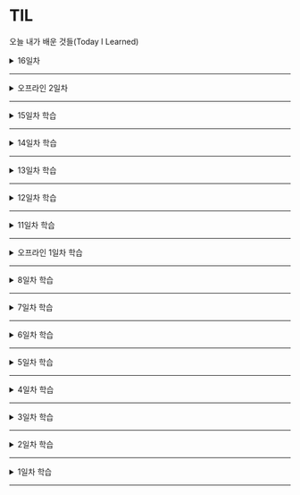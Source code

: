 # TIL
오늘 내가 배운 것들(Today I Learned)


<details>
<summary> 16일차</summary>

#### 반응형 웹디자인
- 디바이스 마다 콘텐츠를 감추거나 격리시키는 것보다는, 각 기기의 경험을 맞춰 최적화된 뷰(view)를 사용자에게 제공하여 콘텐츠를 효율적으로 담는 것이 우리가 수행해야 할 일입니다.

#### 반응형 디자인을 위해 고려해야할 것들
- 콘텐츠 전략 (content strategy)

  - "콘텐츠 쌓임 현상"을 해결하기 위해 "콘텐츠 순서" 고려하여 "콘텐츠을 맞물림"하라
    - 콘텐츠 쌓이는 구조의 레이아웃을 만드는 것이 아니라 주요 콘텐츠가 보조콘텐츠보다 우선적으로 화면에 보여져야 한다.
    - 즉 크기가 작은 모바일 환경에서 우선적으로 보여져야할 콘텐츠가 무엇인지 고려해야 한다.
    - 참고Url : https://trentwalton.com/2011/07/14/content-choreography 
    - 콘텐츠 맞물림을 하기 위해 "플렉시블 박스"을 이용하라
    - 콘텐츠 맞물림 : 상황에 따라 순서가 뒤섞이는 구조로 보여지는 것 

- 유연한 그리드 레이아웃 ( Flexible grid layout)
  - 픽셀이 아니라 상대단위(%, em, rem 등)을 사용해야 한다.
  - 브라우저 마다 %값을 px로 변경하는 과정에서 정수로 떨어지지 않을 경우 처리하는 방식이 다르다. (다만 이것은 float로 구성하였을 때이므로 flex로 구성하면 발생하지 않음 )


- 유연한 이미지 / 미디어 ( Flexible images)
  - 이미지를 포함하는 컨테이너 요소의폭에 맞춰 크기가 변경되는 이미지를 말한다.
  - 콘텐츠 이미지 vs 배경이미지
  - 콘텐츠 이미지
    ```css
    respoinsive-scale{
      width: 100%;
      height: auto;
    }
    ```
- 재단 이미지 ( Crop Image)

- 유연한 미디어 ( Flexible media)
- 디바이스 픽셀 밀도( Device Pixel Density)
- 유연한 이미지 / 미디어 ( Breakpoint and Media queries)

#### 정리사항 / 느낌점

- flex-basis 값에도 상대단위(%)를 사용할 수 있으며, calc 함수는 css의 대부분 사용 가능한 듯


#### 질문
없음

</details>

---

<details>
<summary> 오프라인 2일차</summary>

- HTML이 중요하고 CSS는 꾸미는 영역!
- Content block은 반드시 제목이 필요
- 순서의 의미가 포함되는 태그는 3가지 ( ul, ol, dl)
- img파일을 가능한 적게 쓰기 위해 최대한 svg와 text를 사용하자.
- ul, ol 태그 안에는 li 태그만 허용
- 상속은 우선순위 개념이 아니다. 
- position : absolute 는 static 이 아닌 것을 기준으로 한다.
- img에서 하단에 약간의 공백이 생기는 문제




#### 정리사항 / 느낌점


#### 질문
없음

</details>

---

<details>
<summary> 15일차 학습</summary>

# 15일차 과제 진행중

#### 그리드 레이아웃

- 라인기반 위치 설정
  - grid-column-start / grid-column-end / grid-row-start / grid-crow-end
  - grid-column / grid-row / 
    - ex) grid-column: 2/4
    - grid-area ( 속기형 )
    - 마지막의 경우는 음수값을 사용하는 것도 가능
  - grid span 형식 사용 가능
    - ex) grid-column: 3 / span 2;
    - ex) grid-row: span 2 / 4;
  - grid-template-areas : 매우 편하다.



#### 정리사항 / 느낌점
- grid-auto-columns/ grid-auto-rows 는 속기형이 없음
- grid-order의 경우에는 순서를 변경해도 접근성에 문제가 발생하지 않는 경우에만 사용해야 한다.

#### 질문
없음

</details>

---

<details>
<summary> 14일차 학습</summary>


#### 그리드 레이아웃

- CSS 레이아웃의 역사
  1. 테이블 기반 레이아웃
  2. 프레임 기반 레이아웃
  3. 플로트, 포지션 기반 레이아웃
  4. 플랙스 박스 레이아웃( 한 축으로만 설정 가능한 자유도가 낮은 레이아웃 방법, 1차원 )
  5. HTML 마크업 순서와 무관하게 내부에 포함된 자식 아이템을 그리드 내부에 위치시킬 수 있음(2차원) 

- 용어
  - grid container / grid cell
  - grid line
  - grid track 
  - grid cell : 가장 작은 단위
  - grid area
  - grid gutters ( grid-gap 속성으로 제어 )

- display 
  - grid / inline-grid 가 존재

- grid-template-rows, grid-template-columns
  - 공백으로 구분 !
  - 사용가능한 단위 : px, rem, em, %, fr
  - 부모 ( grid-containers ) 에게 적용 가능
  - fr은 비율단위임 ( 그리드 컨테이너 여유공간의 비율이며 calc() 함수를 이용할 수 없다. )

- grid-gap
  - % 를 이용할 경우에는 부모의 크기가 이나라 콘덴츠 영역에 상대적으로 설정됨

- repeat 
  - grid-template-rows, grid-template-columns 에 사용
  - repeat( 반복횟수(양수), 그리드 트랙 리스트(배열, 공백으로 구분) )
  - 예시 : grid-template-rows : repeat(3, 1fr 2fr);

- minmax
  - minmax(최소값, 최대값)
 - 예시1 : grid-template-rows : repeat(3, minmax(20px, auto));
 - 예시2 : grid-template-rows : minmax(30px, auto) repeat(3,1fr );

 - 암시적 row/ column 자동 행/열 길이 설정
  - grid-auto-rows, grid-auto-columns
  - min-content : 최소 컨텐츠를 기준으로 설정
  - fit-content(argument) 사용 가능
  


#### 정리사항 / 느낌점
- 그리드는 candidate recommendation 상태임.
-  그리드 표준 / 비표준 속성을 호환을 위해 autoprefixer 플러그인이 존재함
- float, clear, column, vertical-align 속성은 컨테이너 요소에 적용되지 않음.
- grid 를 사용할때는 firefox 를 이용하자 (디버깅이 쉬움)
- flex 에 마찬가지로 자손이 아니라 직계 자식에게만 적용

#### 질문
없음

</details>

---

<details>
<summary> 13일차 학습</summary>


#### 플렉시블 레이아웃

- flex-items 과 flex-container를 구분해야 한다.
- main-axis(주축) 과 cross-axis(교차축)를 구분해야 한다.
  - flex-start, center, flex-end
- flex-direction 에 따라 주축 / 교차축이 달라진다.
  - row, row-reverse, column, column-reverse (float로는 쉽게 구현할 수 없음 )
- 직속 자식에게만 flex-items 설정됨.
- justify-content : 주축 정렬 
  - flex-start
  - center
  - flex-end
  - space-between
  - space-around
  - space-evenly : 공백이 정확히 일치됨 !

- align-content : 교차축 정렬 
  - flex-start
  - center
  - flex-end
  - space-between
  - space-around
  - stretch : 잡아 당겨 전체를 채우는 방법 ( flex-items 높이를 주지 않은 경우)
- flex-wrap : wrap, nowrap ( 부모의 폭이 자식의 합보다 큰 경우에는 의미 없음)
  - default : nowrap
- flex-shrink : 기본값이 1 이므로 폭에 상관없이 부모컨테이너에 맞춰서 자동으로 줄어듬 ( nowrap 이 기본값)
  - default : 1
- flex-grow : 기본값이 0 이므로  자동으로 늘어나진 않음
  - default : 0

- flex-basis : width 속성 대신에 사용하며, 단위는 % (전체는 100%가 아니고 %의 합인 것 같음, fr의 느낌과 비슷)
  - default : auto
  - auto 값을 가지지 않은 flex-basis와 width(flex-direction: column인 경우 height) 값을 동시에 적용한 경우 flex-basis가 우선합니다.

- order : 속성값을 이용하여 배치 순서를 변경하며 음수도 설정 가능
- align-self : 교차축에 대한 정렬을 자기 자신에게만 사용



#### 정리사항 / 느낌점
- flex-shrink 와 flex-grow 를 한번 더 공부 필요.
- flex-items 에 다시 display: flex 속성을 부여하여 각 아이템들의 상하, 좌우를 사용함.
- 가독성을 위해 단축 속성인 flex-flow, flex 를 이용하자
- align-self 사용해보자

#### 질문
없음

</details>

---

<details>
<summary> 12일차 학습</summary>

# 12일차 과제 진행중

#### 그레디언트

 

#### 정리사항


#### 질문
없음

</details>

---
<details>
<summary> 11일차 학습</summary>


#### 2D 트랜스폼(Transform)

  - 회전 : rotateX(angle), rotateY(angle), rotate(angle) 
    - 회전 축은 transform-origin (default: 50% 50%) 속성으로 변경가능
  - 크기 : scaleX(), scaleY(), scale(x, y)
  - 이동 : translateX(), translateY(), translate(x, y)
  - 비틈 : skewX(), skewY(), skew(x, y)

#### CSS 트렌지션
  - transition-property        트랜지션 속성 : all 이라는 값 가능
  - transition-duration        트랜지션 시간
  - transition-timing-function 트랜지션 타이밍 함수
  - transition-delay           트랜지션 지연시간
  - transition                 트랜지션 속기형 ( 가능하면 속기형이 알아보기 쉽다.)
  
  - timing-function 값은 정해진 값만 사용 가능 
    - 정해진 값 : linear, ease, ease-in, ease-out, ease-in-out
    - 더욱 사양한 곡선을 사용하기 위해선 cubic-bezier 값을 사용해야 함 ( https://matthewlein.com/tools/ceaser )

  - webkit : 크롬, 사파리, 오페라 
  - moz : 파이어폭스

#### 애니메이션(Animation)
  - animation-name             애니메이션 이름
    - 여러 name 속성을 각 class에 매칭시켜 class를 바꿔주면 다른 애니메니션을 동작하게 만들 수 있다.
  - animation-duration         애니메이션 시간
  - animation-timing-function  애니메이션 타이밍 함수
  - animation-delay            애니메이션 지연시간 ( 단위는 s, ms 가능)
  - animation-direction        애니메이션 종료 후, 진행 (순/역)방향 : normal / reverse / alternate /alternate-reverse  가능
  - animation-iteration-count  애니메이션 반복 횟수 (infinite: 무한반복)
  - animation-play-state       애니메이션 재생/일시정지 설정 ( paused : 일시정지, running : 재생)
  - animation-fill-mode        애니메이션 시작 전/종료 후 키프레임 설정 (forwards: 유지, default 값은 none임) 
  - animation                  애니메이션 속기형
 
#### CSS 3D 트랜스폼(Transforms)
  - transform-origin
  - backface-visibility 

  - rotateX()
  - rotateY()
  - rotateZ()
  - rotate3d()

  - translateX()
  - translateY()
  - translateZ()
  - translate3d()

  - scaleX()
  - scaleY()
  - scaleZ()
  - scale3d()

  - skewX()
  - skewY()
  - skew()
 
- 자식 요소를 3D 처리할 부모 요소에 설정
  - perspective : 원근
  - perspective-origin
  - transform-style: preserve-3d (요소의 자식이 3D 공간에 배치)  

#### 정리사항
- 가상 클래스도 클래스이기 때문에 10 point이며 선택자 경합을 고려해야 한다.
- transform 속성의 경우, background 처럼 일부 속성을 바꿀수 없으므로 덮어쓰기를 한다면 모든 속성을 다시 적어주고 변경할 속성만 바꿔야 한다.
- 여러 애니메이션의 animation-name 속성을 각 class에 매칭시켜 class를 바꿔주면 다른 애니메니션을 동작하게 만들 수 있다.
- css로 가능하다면 javascript를 사용하지 않고 css를 사용하자.

#### 질문
없음

</details>

---

<details>
<summary> 오프라인 1일차 학습</summary>

### html5 등장
- content 모델이라는 개념이 등장
  - ul 태그 밑에는 li 태그만 속함
- outline 알고리즘이 이전에는 '암묵적'으로 사용되다가 명시적으로 도입됨
  - 암묵적인 div 태그를 이용하다가, section 태그 이용

### CSS
-  css 에서 가중 중요한 3가지는 상속, 겹침, 우선순위이다. (겹침이 심해지면 성능이슈가 발생함)
- !important 의 경우 동적인 스타일을 부여하는 경우에만 예외적으로 사용해야함

### 정리

- acronym ( 두문자어 ) 태그는 현재 사용되지 않음
- CSS3, CSS4, HTML5 등의 의미는 사실상 마케팅 용어이며 CSS는 현재 모듈단위로 구성되어 버전업데이트 중
- css3test.com 로 현재 사용하고 있는 브라우저의 CSS3 지원률을 파악가능
- header.appHeader 의 형식은 react에서 사용되고 있는 클래스 형식임

- header 와 nav 는 분리하여도 되고, header 안에 nav를 속하게 해도 되나 분리하는 편이 좋음.
- WAI-ARIA 를 간단히 공부하였으며, role 속성을 부여하여 달성함
  - header : banner
  - nav : navigation
  - main : main
  - footer : contentinfo

- 항상 디자인 순서가 마크업 순서가 아니다. 마크업 순서는 논리적인 순서로 진행되어야 함.
  - 예로 들어 회원가입 페이지
  - 디자인 순서 : 아이디 -> 패스워드 -> 로그인버튼 로그인  ->  상태 유지
  - 논리적인 순서 : 아이디 -> 패스워드 -> 로그인 상태 유지 -> 로그인버튼

- CSS 클래스 네이밍은 BEM 방식을 이용한다. ( Camel Case  )
  - 클래스__속성--인터렉션

- 전역 속성 
  - lang, class, id, title, style, data-??
- 모바일을 우선하여 디자인 하는 것이 좋다. (mobile First)



</details>

---

<details>
<summary> 8일차 학습</summary>

# 8일차 아직 진행중

#### 박스모델

- css 의 display 속성으로 지정
- Block : Flow Contents
  - 너비, 높이 지정 가능
  - BOX 종류
    - margin-box   --  외부 공간 박스
    - border-box   --  테두리 공간 박스
    - padding-box  --  내부 공간 박스
    - content-box  --  콘텐츠 공간 박스
    - positon-box 도 존재

- Inline : Phasing Contents
  - 너비, 높이 지정 불가능

- Inline-block 존재




#### 정리사항 / 느낌점
- content, padding, border 모두 색상 적용 가능
- margin 만 음수 설정 가능
- inline box는 좌-우 의 경우 padding, margin은 설정 가능하나, 상하는 불가능(엄밀하게 이야기하면 공간은 설정이 되나 해당 공간이 벌어지지 않는다!)

#### 질문
없음

#### 


</details>

---

<details>
<summary> 7일차 학습</summary>

#### 상속

- 상속 되는 속성(글자색, 글자 디자인에 관련된 것)
    - color, font-size , font-family, letter-spacing, strong

- 상속되지 않는 속성(공간에 관련된 것)
    - outline, margin, border, padding

#### 우선적용 규칙
- 요소 선택자(0,0,0,1) < 클래스 선택자(0,0,1,0) < ID 선택자(0,1,0,0) < 인라인 스타일(1,0,0,0) 
- *, >, +, ~ 등의 콤비네이터와 :not() 가상클래스는 특성에영향을 주지 않는다.
- 아래는 예시(한번씩 눈으로 확인해보자)
    - \* ---- 0000
    - a ---- 0001
    - a.link ---- 0011
    - li:nth-child(2) a:hover ---- 0022
    - .nav:nth-child(2) a:hover ---- 0031
    - #outer a ---- 0101
    - #outer #inner a ---- 0201
    - style="color: tan" ---- 1000
- Q : class 속성 개수가 11개면 id 속성 보다 우선할까요? 
    - A : class 속성 값의 개수가 아무리 많아도 id 속성 보다 중요성이 떨어짐.
    - Importance
    - Specificity
    - Source order

- Typography
    - 폰트에 영향을 주는 속성
        - font-family, font-size, font-weight, font-style, color
        - color 를 표현하는 방법 : color keyword, hex color, rgb color, hsl(180,50%,60%, 1)
    
    - 웹 안전 폰트
        - Arial 고딕(sans-serif)
        - Verdana 고딕(sans-serif)
        - Courier New 코드체(공간이 동일)(monospace)
        - Georgia 명조체(serif)
        - Times New Roman 명조체(serif)
        - Trebuchet MS 명조체(serif)

    - 저작권 없는 폰트 
        - fonts.google.com

    - text 레이아웃 속성

        - line-height 행간 (기본값 : 1.25)
        - letter-spacing 자간 ( 기본값은 : 0)
        - word-spacing 어간 : 단어사이 간격
        - text-align 
        - text-indent 들여쓰기 
        - text-transform : uppercase,  lowercase
        - font-variant: small-caps(대문자는 큰 대문자, 소문자는 작은 대문자), all-small-caps(모두 작은 대문자로 변경) ( 한글은 당연히 적용 안됨)
        - text-decoration : underline overline line-through(\<s>\</s>)
        

        - white-space : nomal -> 기본값
        - white-space : pre -> 입력한 그대로
        - white-space : pre-line -> 들여쓰기만 제거
        - white-space : norwap -> 한줄로 길게 쓰임( 줄바꿈 문자를 인식 안 하는듯?)
        
        - word-break : 단어의 분리를 어떻게 할 것인지 결정
        - word-wrap : 박스의 가로 영역을 넘친 단어 내에서 임의의 분리 여부를 결정하여 불바꿈 관여
        
        - text-shadow : 4px 4px 0px #9bdbde (x, y, blur, spread, color) ( 멀티도 가능함)

#### 정리사항
- !important 가능하면 사용하지 말자.
- 가상 클래스도 클래스이므로 우선적용 규칙에서 "10 point" 적용.
- woff = web open font format 
- line-height 은 가능한 1.5 이상
- 자간보단 어간이, 어간보단 행간이 커야한다.

#### 질문
- 개발을 하다보면 "고객측이 브라우저 확대/축소도 고려해야 하지 않느냐?"고 이야기 할 때가 있습니다. (반응형이 아니라 ctrl 누른 상태에서 마우스 스크롤로 변경하는 브라우저 확대/축소 입니다.)
- 질문 1 : 보통 확대 / 축소에서 문제가 되는 부분은 축소이고, 이때 어디까지 고려하는지 궁금합니다. ex) 90, 80, 75, 67, 50% ..
- 질문 2 : 관련 문제를 해결하면서 저는 이제 font는 rem 단위로 padding, margin 등의 font크기에 영향받는 부분은 em 단위로, line-height 는 1.2같은 비율로 적용하라고 합니다. 혹시 이와같은 방법이 맞는 해결인지 궁금합니다. 아니라면 어떤 부분을 고려해야하는지 궁금합니다.


#### 느낌점
- 크롬 개발자 도구에서 불투명한 css는 상속받은 것이 아니다. (체크가 되어 있어도 적용된 것이 아니다.)

</details>

---

<details>
<summary> 6일차 학습</summary>

#### CSS

- 표준화 단계
    - FPWD	First Public Working Draft
    - WD	Working Draft
    - CR	Candidate Recommendation
    - PR	Proposed Recommendation
    - REC	Recommendation
    - SPSD	Superseded Recommendation

#### 기본 문법

- 구성 : 대상 선택자, 속성, 값, 
- 적용 방식

    1. Internal Style  : html 코드에 직접 작성하는 방식으로 body가 아니라 head 태그에 넣어야 한다. 또한 MIME type은 생략 가능
    2. Inline Style : 요소 내부에 인라인 형태로 작성
    3. External Style link 요소로 사용
    ```html
    <link href="css/style.css" type="text/css" rel="stylesheet"/>
    ```
#### 선택자

- 심플 선택자 
    - 종류 : element type selector, Grouping selector, Universal selector, class selector(단락요소), multi class selector, id selector,  descendant selector

- Attrivute Selector (속성 선택자)
    - img[alt*="css"] 
    ```html
    <abbr alt="htmlcssjavascript" src="love.jpg" >
    ```

    - [shape][title] 
    ```html
    <area shape="" coords="" href="" title="">
    ```

    - 아래는 모두 태그는 관계 없이 작동 ( 정규표현식과 비슷하게 작동)
    ```css
    [href^="http://"] { ... }
    [src$=".svg"]     { ... }
    [src*="phone"]    { ... }
    ```

- 가상 클래스

    - :link         { ... }
    - :visited      { ... } 

    - :hover        { ... }
    - :active       { ... } : 선택시 작동

    - :focus        { ... } : 키보드 속성
    - :focus:hover  { ... }
    - :focus:active { ... }

    - :first-child  { ... }
    - :last-child   { ... }
    - :nth-child(n) { ... } : even, odd 사용 가능, n은 1이 아니라 10터 시작됨.
    https://developer.mozilla.org/ko/docs/Web/CSS/:nth-child
    - :lang(ko)     { ... } : 보통 font 변경시 사용

- 가상 요소 선택자(Pseudo Element)
  - :: 2개가 가상 요소
  - 종류
    - ::first-letter {...}
    - ::first-line {...}
    - ::before {...}
    - ::after {...}
  
#### 정리사항
- 네트워크 탭으로 css 불러왔는지 확인하고 파일 이름이 붉은색이면 이상 상태
- user agent stylesheet 는 웹브라우저가 기본적으로 제공하는 것
- abbr 태그를 사용하고 그때 title 속성으로 툴팁을 사용
- class 의 경우 속성 선택자를 사용하면 정확히 일치되지 않거나, 순서가 바뀐경우 인식을 못한다. 항상 class 선택자를 사용하자. 

    ```html
    <p class='note box'></p> <!-- 불일치 -->
    [class="note"] {...} 
    <p class='box note'></p> <!-- 불일치 -->
    [class="note box"] {...}
    ```
- html 과 다르게 css는 대소문자 구분
- parent:nth-child(n) : 부모의 n번째 자식이라는 의미
- element:nth-of-type(n) : 같은 유형(element)의 n번째 형제라는 의미
 
  
#### 질문

- 개인적으로 before/ after 이용해서 원이나 삼각형을 문장 앞에 사용하곤 했었는데, 실제로 권장되는 건지 궁금합니다.
  ```css
  .p-tag::before{
     content: '';
     display: inline-block;
     width: 15px;
     height: 15px;
     -moz-border-radius: 7.5px;
     -webkit-border-radius: 7.5px;
     border-radius: 7.5px;
     background-color: black;
  }
  ```

- SCSS를 배워서 실무에 적용하려고 하는데, 강사님은 Less 나 SCSS를 사용하시는지 궁금합니다.

#### 느낌점
- pseudo : 논문에서 자주 보이지만 가볍게 넘어갔던 용어인데, p가 묵음이라 "수도 코드", "의사 코드" 라고 사용되는 듯.
- "가상 요소"와 "가상 클래스"를 구분없이 가상클래스라고 부르고 있었는데 확실히 구분해야겠다. ( :은 가상 클래스, ::가상요소)

</details>

---


<details>
<summary> 5일차 학습</summary>

#### 인터랙티브 요소

- details 요소
  - ( 각주는 적합하지 않고 \<a>을 이용해 해쉬를 이용해 하단의 id값과 연결 )
  - open 속성을 사용하면 기본적으로 펼쳐서 사용됨
  - summary 요소와 함께 사용

- dialog
  - open 속성을 사용하면 기본적으로 펼쳐서 사용됨
  

#### 스크립팅 요소들

- type 존재하나 html5에서는 생략 가능
- src 속성을 이용해 .js 코드를 불러올 수 도 있음.
- \<style> 태그를 이용해 css코드 작성
- link 태그를 이용해 css코드도 불러올 수 있음.
```html
<link rel="stylesheet" href="css/app/css">
```

- noscript ( 크롬 디버깅 설정에는 disable javascript 뿐만 아니라 다양한 설정값이 존재 )
- canvas 

#### 유저 인터랙션 속성

- hidden ( 모든 html 요소에 가능)
- 기본적으로 포커스 가능한 요소들 (참고: https://allyjs.io/data-tables/focusable.html)
  - 폼 컨트롤 요소들           : input, button, textarea, select 등
  - href 속성을 가진 요소들     : a, area
  - controls 속성을 가진 요소들 : video, audio
- tabindex 
  - 1이상 : 탭 포커스 순서를 설정한다.
  - 0 : 포커스를 가지지 않는 요소에 부여함 ( ex \<div>)
  - -1 : 포커스를 가진 요소들을 제외함

- accesskey 속성
  - 모든 HTML 요소는 accesskey 속성을 가질 수있다. 속성 값은 키보드 단축키로 설정된다.
  - 하지만 accesskey 속성의 단축키는 브라우저와 운영체제 플랫폼에 의존하고 있어 운영체제마다 사용자 경험이 달라진다. 쉽게 말해 Windows 사용자와 Mac OSX 사용자가 사용하는 단축키는 달라진다. (iPhone과 Android 사용자 경험이 다른 것처럼)
  - [브라우저 × 운영체제 플랫폼]
  - Windows
    - Chrome  : Alt + 단축키
    - IE      : Alt + 단축키
    - Safari  : Alt + 단축키
    - Opera   : Alt + 단축키
    - Firefox : Alt + Shift + 단축키
  - Mac OSX
    - Chrome  : Control + Alt + 단축키
    - Safari  : Control + Alt + 단축키
    - Opera   : Control + Alt + 단축키
    - Firefox : Control + 단축키
  - Linux
    - Chrome  : Alt + 단축키
    - Opera   : Alt + 단축키
    - Firefox : Alt + Shift + 단축키

  [사용 예시]
  ```html        
  <button type="button" class="button is-collect" accesskey="C" onclick="collect()"> 수집</button>  
  ```


- draggable 속성
  - MDN 문서를 보니 draggable 은 Boolean이 아니라 enumerated 이기 때문에 ture, false 를 반드시 적어야 한다고 적혀있다. 열거형 이라는 것이 enum같은 것으로 추정되는데 구체적인 설명이 없어서 암기해야겠다.

#### 문서 메타데이터 요소들

- 문서의 제목과 스타일시트, 스크립트 링크 또는 선언을 포함하는 문서의 일반적인 정보(메타데이터)를 제공한다. 대부분 브라우저는 마크업에서 <head> 요소가 생략될 경우, 자동으로 <head> 요소를 생성하지만 일부는 그렇지 않다.

- 자동으로 <head> 요소를 생성하지 않는 브라우저 환경
  - Android <= 1.6
  - iPhone  <= 3.1.3
  - Opera   <= 9.27
  - Safari  <= 3.2.1.
  - Nokia 90

- title : 브라우저의 타이틀 바(Title Bar)나 페이지 탭에 보여지는 문서의 제목을 정의. 텍스트만 포함할 수 있으며 포함된 태그들은 해석되지 않음.

- 속성들을 일일이 설명하지 않고 아래의 예시 코드로 표현함
  ```html
  <!DOCTYPE html>
  <html lang="ko-KR">
    <head>
      <meta charset="UTF-8">
      <title>HTML 메타데이터(Metadata) 요소들</title>
      <meta name="application name" content="어플리케이션 이름 정의">
      <!--웹 페이지에서 실행중인 웹 애플리케이션 이름 정의. 
      간단한 웹 페이지는 application-name 메타를 정의해서는 안됨. -->
      <meta name="description" content="웹페이지 내용을 요약해서 기술">
      <meta name="keywords" content="웹페이지의 주요 키워드를 콤마(,) 로 구분하여 작성.">
      <meta name="author" content="웹페이지 제작자">
      <meta name="robots" content="index">
      <meta name="viewport" content="width=device-width,  initial-scale=2">
    </head>
    <body>
    </body>
  </html>
  ```
- \<base> 요소를 이용하여 href 의 base주소를 설정가능하다.
- \<link> 요소를 이용해 css을 가져올 때 title을 부여하여 스타일을 변경할 수도 있는데 크롬에서는 불가능하다.




  
#### 질문
- hidden 속성과 css 의 "display : none" 시각적 효과는 비슷한데 어떤 차이가 있는지 궁금합니다.


#### 느낌점
- meta태그에서 "application-name" 은 간단한 웹 페에지는 적용할 수없다고 하였는데, 여기저기 찾아보니 gmail.com 에 application-name 이 적용되어 있다. 

- \<style>에서 scoped 는 대부분의 브라우저에서 지원되지 않는 기능이라고 설명들었다. 다만 vue.js를 주로 쓰는 나에게는 매우 친숙한 속성값이다.

- details, summary의 경우는 TIL 과제를 하며 다른사람들의 과제를 참고하다가 다른 분들이 일자별로 details 태그를 이용하며 분리하는 것을 보고 따라하며 배웠다.

- 항상 다이얼로그는 div요소를  z-index, display: none, position: absolue 등의 css 와 js를 이용해 만들었는데, \<dialog> 태그가 있었다니 다음에 사용해봐야겠다.

- 논리적인 흐름이 중요하다. markup의 순서 즉 먼저 등장하는 것이 우선시된다. 그러므로 img요소의 tabindex 요소를 0이 아닌 양수로 주는 것은 권장되지 않는다.

- 접근성 관점에서 웹페이지 내 "드래그앤드드롭"을 구현하면 마우스없이 키보드로도 가능하게 해야한다.

</details>

---

<details>
<summary> 4일차 학습</summary>

#### 테이블 요소

- table은 항상 제목(caption) 을 가진다. ( MDN 사이트을 보니 선택인듯)
- table, caption, column, th, dh, tr, colspan,
- 전맹 시각자의 경우 table은 매우 이해하기 어렵기 때문에 구조화를 잘해야 한다.
- table 의 border 속성은 표현이라 사용이 권장되지 않는다. (가능한 표현은 css을 통해서 해야한다.)
- 가장 좋은 테이블 디자인은 단순해서 이해하기 쉽게 만드는 것이며 테이블 내 테이블을 중첩해서는 안된다. 
- 테이블을 레이아웃(배치) 목적으로 사용해서는 안된다. 
- 테이블 내용이 복잡하여 설명이 필요하다면 아래 두가지 방법 중 하나를 선택 해야한다. 
  - 1. aria-describedby 속성으로 표에 대한 자세한 설명단락의 id와 연결시킨다.
    ```html
    <p id="compare-shoes-table">테이블 내용에 대한 설명 블라블라~</p>
    <table aria-describedby='compare-shoes-table'>
      <caption>성인 남성 운동화 사이즈표</caption>
      <tr>
        <th></th>
        <th></th>
        <th></th>
        <th></th>
        <th></th>
      </tr>
      <tr></tr>
      <tr></tr>
    </table>
    ```
  - 2. \<figure> 요소에 aria-labelledby 속성을 사용해 제목(caption과 연결시킨다.)
  
    ```html
    <figure aria-labelledby="compare-shoes-table">
    <p >테이블 내용에 대한 설명 블라블라~</p>
    <table>
      <caption id="compare-shoes-table">성인 남성 운동화 사이즈표</caption>
      <tr>
        <th></th>
        <th></th>
        <th></th>
        <th></th>
        <th></th>
      </tr>
      <tr></tr>
      <tr></tr>
    </table>
    </figure>
    ```  
    
- th 요소
  - 테이블 셀 제목(header cell in a table)으로 행(tr) 내부에 포함되어야 한다.
  - 속성
    - scope: 행(row) 또는 열(col), 행그룹(rowgroup), 열그룹(colgroup)의 제목임을 명시
    - abbr: 제목이 길어 축약(Abbreviation)이 필요할 때 사용
    - colspan: 열(column)을 그룹 지을 때 사용
    - rowspan: 행(row)을 그룹 지을 때 사용 (보통 1행 1열)

- td 요소
  - 테이블 셀 내용(data cell in a table)으로 행(tr) 내부에 포함되어야 한다.
  - 속성
    - colspan: 열(column)을 그룹 지을 때 사용
    - rowspan: 행(row)을 그룹 지을 때 사용
    - headers: 셀 제목을 하나 이상 연결하여 읽기 용이하도록 구성할 때 사용, 스크린 리더가 순서대로 읽음.
    
- thead 요소
  - 테이블 행 블록(row block) 내에 제목 열 그룹(column headers)으로 구성할 경우 사용한다. 
  - 선택적(option)으로 사용한다. (필수 아님)

- tbody 요소
  - 행 블록 내에 테이블 데이터로 구성할 때 사용한다. 
  - 선택적(option)으로 사용한다. (필수 아님)
  - 기본적으로 브라우저가 알아서 묶어만들어주기도 함

- tfoot 요소
  - 행 블록 내에 열 요약(column summaries)로 구성할 때 사용한다. 
  - 선택적(option)으로 사용한다. (필수 아님)

- col 요소
  - 테이블 열(column)을 하나 이상 묶고자 할 때 사용한다.
  - 일반적으로 colgroup 요소 내부에 포함시킨다.
  - 선택적(option)으로 사용한다. (필수 아님)
  - 속성
    - span: 열 묶음 개수 설정

- colgroup 요소
  - 테이블 열(column) 그룹을 만들고자 할 때 사용한다.
  - 내부에 col 요소를 포함하거나, 포함하지 않을 수 있다.
  - 선택적(option)으로 사용한다. (필수 아님)
  - 속성
    - span: colgroup 요소가 col을 포함하지 않을 경우, 열 묶음 개수 설정    

#### form , input , button 등의 폼 요소

```html
<form action="https://formspree.io/your@email.com" method="POST">
  <label>이름 <input type='text' name="user_name"  placeholder="이민주" maxlength='4'></label>
</form>
``` 
- name : 서버에 값을 전송할 때 사용됨
- label 태그의 for 속성 유무
  - for 속성을 사용하지 않으면 \<label>태그 내부에 \<input> 사용
  - for 속성을 사용하면 \<label> 과 \<input>을 분리 가능 => 다만 이때에는 반드시 label태그의 for 속성과 input 태그의 id 속성이 동일해야함
    ```html
    <form action="https://formspree.io/your@email.com" method="POST">
      <label for='_user_name'>이름 </label>
      <input type='text' _id="_user_name" name="user_name"  placeholder="이민주" maxlength='4'>
    </form>
    ```

- input
  - 속성
    - name
    - placeholder
    - value : 실제 값
    - readonly : 읽기 전용
    - required : 필수 입력 사항
    - disabled
    - minlength
    - maxlength
    - list
  - type
    - text
    - password
    - checkbox
    - radio : label 로 묶으면 레이블을 클릭해도 선택이 된다. default의 의미로 checked 속성 추가가능하며 반드시 name값이 동일해야 한다.
    - file : File 전송시에 from 요소의 enctype="multipart-formdata" 을 추가 및 method는 POST 설정.
    - submit : button 태그를 사용하지 않고 input 태그로 사용. 이때 value 속성으로 text 입력
    - button 
    - image : image 타입을 이용해 이미지 버튼을 만들 수 있음.
    - reset
    - hidden : 사용자에게 보여지지 않고 데이터 전송
    - search : x 표시 가능
    - url : datalist 요소( option 태그도 )를 이용하여 list 속성을 통해 listing 가능
    ```html
    <p>
      <label> 이동할 웹주소<input list="url_ex" type="url" name="user_url" ></label>
      <datalist>
        <option value="http://naver1.com"></option>
        <option value="http://naver2.com"></option>
        <option value="http://naver3.com"></option>
        <option value="http://naver4.com"></option>
      </datalist>
    </p>
    ```
    - tel : 전화번호도 datalist 사용가능
    - email
    - date
    - month
    - week
    - time
    - datetime-local
    - number : min, max, step(한번 올릴 때 마다 단위), value로 초기값 설정 가능
    - range : min, max, step(한번 올릴 때 마다 단위), value로 초기값 설정 가능
    - color : value 을 통해 초기값 설정 가능

- datalist
  - 데이터 목록 요소 컨테이너 컨트롤.
  - 내부에 \<option> 요소를 사용해 항목을 만든다.

- button
  - 버튼 폼 컨트롤로 사용자의 인터랙션을 받아 액션을 트리깅(방아쇠) 처리함.
  - contents 값으로 "생성 버튼" 이런식으로 넣으면 안됨 => 스크린리더가 버튼태그를 버튼으로 읽으므로 "생성 버튼 버튼" 으로 읽음
  - type
    - submit
    - button : 일반 버튼
    - reset : 초기화
    
  ```html
  <button type="submit"></button>
  ```



- select, option, optgroup
  - 드롭 다운 메뉴(옵션을 선택 할 수 있는) 컨트롤을 말함. 내부에 \<option> 요소를 포함하여 사용자에게 선택할 수 있도록 한다. \<option>을 묶어 그룹으로 만들고자 한다면 \<optgroup> 요소를 사용하고, label 속성을 사용해 그룹 이름을 설정한다.
  
  - select
  - 속성
    - name
    - multiple
    - disabled
    - required
    - size

  - option
    - \<select>, \<datalist>, \<optgroup> 내부에 포함 가능한 컨트롤로 항목을 만드는데 사용됨.
    - 속성
      - value
      - selected
      - label
      - disabled
      
  - optgroup
    - \<option> 컨트를을 그룹지을 때 사용됨.
    - 속성
      - disabled
      - label
  ```html      
  <p>
    <label for="user_hobby">취미</label>
    <select name="user_hobby" id="user_hobby" required>
      <option value="0">없음</option>
      <optgroup label="구기종목">
        <option value="1" selected>축구</option>
        <option value="2" label="basketball" disabled>농구</option>
      </optgroup>
      <optgroup label="문화생활" disabled>
        <option value="3">독서</option>
        <option value="3">영화관람</option>
      </optgroup>
    </select>
  </p>
  ```

- textarea
  - 멀티라인 일반 텍스트 편집 컨트롤을 말한다.
  - type
    - name
    - placeholder
    - rows : 높이
    - cols : 글자의 개수
    - readonly
    - required
    - disabled
    - minlength
    - maxlength
  - css
    - resize : none 속성으로 UI 변경할 수 없도록 만듬.

  ```html
  <div>
    <label for="user_comments">코멘트</label>
    <p>
      <textarea name="user_comments" id="user_comments" cols="24" rows="5">남기고 싶은 말을 작성해주세요<textarea>
    </p>
  </div>
  ```

- fieldset
  - 하나 이상의 폼 컨트롤을 그룹화 하는데 사용됨.
  - 속성    
    - name
    - disabled
- legend
  - \<fieldset> 컨트롤의 레이블(이름)을 설정하는 컨트롤.

  ```html
  <fieldset name="user_acount">
    <legend>사용자 계정</legend>
  </fieldset>
  ```

- output
  - 계산된 결과를 출력하는 컨트롤.
  - 속성
    - name
    - for
      
  ```html        
  <form oninput="result_sum.value = parseInt(n1.value + n2.value, 10)">
    <p>
      <input type="number" name="n1" value="4"> +
      <input type="number" name="n2" value="10"> =
      <output name="result_sum">14</output>
    </p>
  </form>
  ```
- progress
  - 작업의 완료 진행 상황을 표시하는데 사용되는 컨트롤.
  - 속성
    - value
    - max
  

  ```html
  <progress value="10" max="100">10%</progress> 
  <!-- 아직 10% 라는 content가 반영 안됨 -->
  ```
- meter
  - 알려진 범위 내에서의 스칼라 측정 또는 분포 비율을 나타내는 컨트롤. (게이지(gauge)라고도 불림)
      디스크 사용 현황, 쿼리 결과의 관련성, 특정 후보에 대한 투표율 등이 해당됨.
  - 속성
    - value
    - min
    - max
    - low
    - high
    - optimum

  ```html
  <meter value="20" min="5" max="40">20</meter>
  <!-- 아직 20 이라는 content가 반영 안됨 -->
  ```
  
#### 질문
없음

#### 느낌점
form과 관련된 많은 타입들을 배웠다.
또한 가장 좋은 테이블 디자인은 단순해서 이해하기 쉬운 디자인이라는 것 ! 그리고 테이블 내 테이블을 중첩해서는 안된다는 말을 기억해야겠다.

</details>

---


<details>
<summary> 3일차 학습</summary>

#### 컨테이너 요소

- 적절한 시맨틱 요소가 없을때만 div, span 사용
- div
  - div : division 의 약자
  - block 컨테이너 (html5 에서는 flow)
  - block 요소( h1~6, p, blockquote, section )

- span
  - 인라인 요소( a, strong, em, b, i )
  - 인라인 요소는 블록요소를 감쌀 수 없다.



#### 텍스트 레벨 요소


- 아래 첨자 : \<sub>  subscript text 
- 위 첨자 : \<sup>  superscript text ( ex) 각주 )
- 텍스트 하이라이트 : \<mark>
- 축약어 : \<abbr> Abbreviation
- 취소선 : \<s> strikethrough 
- 시간 /날짜 요소 : \<time> 기계가 이애할 수 잇는 형태로 날짜나 시간을 나타냄


#### 그룹핑 요소

- address 
  - 조직의 정보

```html
<address>
  서울특별시 강남구 삼성로 648 SM ENTERTAINMENT
  Communication Center 대표전화 <a href="tel:+82262409800">02 6240 9800</a>   
  대표 : 한세민, 남소영 사업자번호 <a href="https://goo.gl/XqFuCC">114 81 63109</a> 
  <small>Copyright©2013 SM ENTERTAINMENT Co., Ltd. ©All rights reserved.</small>
</address>
```

- pre ( preserved 의 약자이며 code 의 경우 \<code> 이용) 
  - 이메일, 빈줄이 표시된 단락, 아스키코드
  - 컴퓨터 코드, 출력, 키보드 블록을 나타내기 위해 pre 요소는 code, samp, kbd 요소와 함께 사용 가능

```html
<pre>
____  ∧ ∧
   |＼ /(´～`)＼&lt변화구
   |　|￣￣￣￣￣|
   |　|＝みかん＝|
 ＼|＿＿＿＿＿|
</pre>
<pre>
<p>다음은 패널(Panel) 생성자 함수(Constructor Function) 입니다.</p>
function Panel(element, canClose, closeHandler) {
  this.element = element;
  this.canClose = canClose;
  this.closeHandler = function () { if (closeHandler) closeHandler() };
}
</pre>
```




#### 임베디드 요소

- embed, object, param 는 자주 사용되지 않음

- picture
  - source, img 모두 가능하다.
  - img를 포함하는 컨테이너 요소이며 모던 브라우저에서는 다양한 디바이스에 대응하기 위해 source 요소를 사용가능하다.

```html
<picture>
  <source srcset='media/image1~~~' type='image/png' media="(min-width:900px)">
  <source srcset='media/image2~~~' type='image/png' media="(min-width:600px)">
  <img src='media/image3~~~' alt='웃는 고양이'>
</picture>
```

- video
  - 속성으로 src, poster, preload, controls, autoplay, loop, muted 존재 
```html
<video
  src='media/video/~~'
  poster='media/~~.png'
  controls autoplay loop muted>
  <p>
    HTML5 <code>video</code> 요소를 지원하지 않는 구형 웹브라우저를 사용중입니다.
    <a href='http://outdatedbrowser.com/ko'>최신형 브라우저로 업데이트</a> 하세요.
  </p>
</video>
```

- Audio
  - control 속성이 없으면 audio control이 기본적으로 보이지 않음.
  - 아래 코드는 figcaption 내부에 audio태그를 넣고 width를 동일하게 하여 디자인된 화면을 구성 (control의 가로폭이 300px )
  - https://caniuse.com/#search=mp3 ( 결론적으로 mp3, mp4 를 사용하면 되므로 더이상 내부에 source 를 이용해 다양한 포멧을 사용할 필요 없음.)

```html
<figure>
  <img src='media/image/~~~.png alt='비행기' width='300' height='300'>
  <figcaption>
    <audio src='media/~~~.mp3' controls>
      <p>
        HTML5 <code>video</code> 요소를 지원하지 않는 구형 웹브라우저를 사용중입니다.
        <a href='http://outdatedbrowser.com/ko'>최신형 브라우저로 업데이트</a>  하세요.
      </p>
    </audio>
  </figcaption>
</figure>
```

- track
  - video, audio 안에서  사용
  - 다국어도 사용 가능 ( default 가능)
  - vtt = video text track 웹표준 자막 포멧

```html
<video src='media/video/~~' controls >
  <track kind='subtitles' src='~~.ko.vtt' srclang='ko' label='한국어'  default>
  <track kind='subtitles' src='~~.ko.vtt' srclang='en' label='영어'>
  <track kind='subtitles' src='~~.ko.vtt' srclang='ja' label='일본어'>
    
</video>
```

- iframe
  - src             - 프레임 소스 설정
  - width           - 프레임 너비 설정
  - height          - 프레임 높이 설정
  - allowfullscreen - 프레임 전체화면 설정
  - frameborder='0' - 프레임 테두리 설정
  - allow - 허용 시켜줄 대상 ( allow="autoplay; encrypted-media" )
  - 구글 맵, 네이버맵 등 시간이 날때 직접 해봐야겠다.

- map 요소
  - 이미지 맵 좌표 생성: https://www.image-map.net/
  - 이미지 맵(클릭 가능한 링크 영역)을 정의하기 위해 \<area>와 함께 사용됨.

- area 요소
  - 이미지의 핫스팟 지역 정의, 하이퍼링크 설정. 내부에서만 사용 가능.
  - shape    - 핫스팟 모양 설정
  - coords   - 모양의 좌표 값 설정
  - href     - 하이퍼링크 주소 설정
  - target   - 새 창(탭) 열림 설정
  - alt      - 대체 텍스트 설정
  - hreflang - 연결된 페이지의 언어 속성 설정
  - download - canvas 데이터 다운로드 설정

```html
<img src="products-map.jpg" alt="제품 모음" usemap="#products-map">
<map name="products-map">
  <area
    shape="circle"
    coords="200,250,25"
    hreflang="en-GB"
    href="another.html"
    alt="Another Page"
    target="_blank">
</map>
```


#### 질문
없습니다. 

#### 느낌점
- 오늘은 매우 관심있는 주제가 많았다.
- 예전의 보안이슈로 iframe 이야기를 많이 들었는데 제대로 다시 공부해봐야겠다.
동영상 업로드 기능이나 실시간 스트리밍 서비스 관련하여 video 태그를 좀더 살펴보고 싶다. 
- map 요소라는 것이 있는지 처음 알았다. 비슷한 기능을 구현하기 위해 자바스크립트와 - - div를 이용해서 구현했었는데, 앞으로는 map요소를 사용해야겠다.
항상 느끼는 canvas에 비해 svg의 가장 큰 장점은 css, javascript를 적용 가능하다는 점이다.
</details>

---

<details>
<summary> 2일차 학습 </summary>

- href 의 #, #top은 최상단이며 보통 id를 사용 (다만 습관적으로 id 사용에 거부감이 존재)

- a태그 모질라 페이지를 보니 모르는 부분이 많다. 나중에 자세히 봐야겠다.
  
  a 요소는 사용자의 보안과 개인정보에 중요한 영향을 줄 수 있습니다. Referer 헤더: 개인정보와 보안 고려사항 문서에서 자세한 내용을 알아보세요.
  
  target="_blank"를 rel="noreferrer"와 rel="noopener" 없이 사용하면 웹사이트가 window.opener API 악용 공격에 취약해집니다. (취약점 설명).
  
  onclick 이벤트
  앵커 태그의 href를 "#"이나 "javascript:void(0)"으로 지정해 페이지 새로고침을 막고, click 이벤트 처리기를 등록해서 가짜 버튼을 만드는 방식으로 남용하는 경우도 많습니다.
  이런 가짜 href 값은 링크를 복사하거나 드래그할 때, 링크를 새 탭이나 새 창에서 열 때, 즐겨찾기에 추가할 때와 더불어 JavaScript를 불러오는 중일 때, 오류가 발생했을 때, 아니면 JavaScript를 비활성화했을 때 예측하지 못한 동작을 하게 만듭니다. 또한 스크린 리더 등 보조 기술에도 잘못된 의미를 전달합니다.

  \<button\> 을 대신 사용하세요. 하이퍼링크에는 진짜 URL로의 내비게이션만 사용하면 됩니다.
  https://www.jitbit.com/alexblog/256-targetblank---the-most-underestimated-vulnerability-ever/

- 설명 
  -설명 목록(dl : description List) =  용어(dt : term) + 해당 용어에 설명내용(dd : description)
태그 속성에 값에 넣는 문자는 entitycode 로 할 필요 없음
img에 title 속성을 통하여 툴팁 가능

- 인용과 줄바꿈
인용 : \<q\> quotation ( cite 속성 사용 가능)
인용단락(긴 인용문) : \<blockquote\> blockquote
출처 : \<cite\> citation
\<br\>은 linebreak 용도로 사용하고 두번사용해서는 안됨.
 

- 어휘 요소들
  - 아래 두가지를 구분해야 함 (즉 bold 가 의미적으로 강조가 아니다.)
  - 1)강조 : sematic
  - 2)표현적인 목적 : Non sematic
  - \<strong\> 중요성, 심각성 , 긴급성


- 섹션 메인
\<body\> ( root section 이라고 부름)  
\<body\>  
\<header\> :  \<nav\> 
\<main\> : \<aside\>, \<section\> ( 큰 카테고리 분류, section 안에는 \<article\> 을 이용해 다시 분류) 
\<footer\> :  저자, 링크, 저작권 정보

- section
섹션요소는 일반적인 컨테이너 요소(단순 Grouping을 우한 목적)가 아니며, 문서개요에 명시적으로 나열할 수 있는 컨텐츠에만 적합  
=> 일반적인 컨테이너 요소는 div, span 사용, 반드시 목차에 해당되는 컨텐츠에 적합
반드시 헤딩(h1~h6) 요소가 필요
일반적인 섹션을 의미(소개, 뉴스 항목들, 연락처 정보)

- article
헤딩(h1~h6) 요소가 필요 
독립적인 섹션을 의미( 잡지, 신문, 에세이, 보고서 , 블로그, 기타 소설미디어...)
<참고>
article 내부에 section을 포함할 수도 있고, section 내부에 article을 포함 할 수도 있다.
콘텐츠가 사이트에 포함된 독립적인 섹션의 성향이 크다면 section 요소 대신 article 요소를 사용하는 것이 좋다. 

- aside :웹사이트의 사이드바에 해당되는 부 콘텐츠 섹션을 말한다.
- nav : 다른 페이지로 이동하는 링크 또는 사이트 내 탐색 링크를 포함하는 섹션 요소이다.
<참고>
내용을 쉽게 이해할 수 있도록 nav 요소 내부에는 비순차 목록(ul)을 사용한다. 
사이트의 모든 링크를 nav 에 포함하는 것은 아니며, 주로 사이트를 탐색하는 링크를 포함한다. 
사이트 하단에 위치한 링크는 footer요소로도 충분하다. 

- main
  - main 요소는 섹션요소가 아니며, main은 반드시 1개만 보여져야 하므로, hidden 속성을 이용해야 한다. 
```html
  <main> </main>
  <main hidden> </main> 
```
  - <참고>
  - article, section, aside, nav 는 main요소를 자식으로 포함할 수 없다. 
  - 반대로 main요소는 섹션(article, section, aside, nav)요소들을 포함할 수 있다. 
  - main 내부에는 header, footer 요소를 직접적으로 포함하지 않는다. (섹션 내부에  - footer와, header을 넣는다.)
  - body 안에는 직접적으로 header, footer 요소를 직접적으로 포함 가능.



#### 질문
1. 시멘틱 태그가 너무 많아 실제로 적용시키기 쉽지 않을 것 같습니다. 시멘틱 태그도 꼼꼼히 작성하는 것을 웹 표준, 웹 접근성(?) "준수"라고 표현하는 것 같은데 실제 웹사이트가 웹 표준이나 접근성이 지켜지지 않을 경우 어떤 불이익이 있는지 궁금합니다. 

#### 느낌점
과제가 많이 늦었습니다!

</details>

---
<details>
<summary> 1일차 학습 </summary>

- h : heading 의 약자 
- p : paragraph 의 약자
- head 태그안의 title 태그를 이용해 페이지 제목 설정 가능
- meta
charset="utf-8" 로 인코딩 설정 가능
또는 document.characterSet 으로 html 파일의 인코딩 확인
meta 태그의 경우 contents가 없으므로 닫는 부분이 없음( Empty Element)

- title 속성이 존재함 (처음봤는데, 시간날때 다시 읽어봐야겠다.)
http://blog.hivelab.co.kr/%EA%B3%B5%EC%9C%A0-title-%EC%86%8D%EC%84%B1%EC%9D%98-%EB%B0%94%EB%9E%8C%EC%A7%81%ED%95%9C-%EC%82%AC%EC%9A%A9%EB%B0%A9%EB%B2%95/
https://nuli.navercorp.com/sharing/blog/post/1132934 ( 사용하지 말라는 의견 )

- html 기본 골격 
반드시 html 안에는 head와 body만 존재하고 표준을 위해 doctype 설정.
또한 대부분의 태그는 소문자이나 doctype의 경우는 대소문자 관계없음.
document.doctype 로 확인 가능

``` html
<!doctype html>
<html>
  <head></head>
  <body></body>
</html>
```

- 언어 : 해당 언어로 음성 출력 가능
``` html
<html lang="ko-KR"> 대한민국의 한국어 
```
|언어|코드|
|---|---|
|한국어|ko|
|영어|en |
|일본어|ja|
|스페인어|es|

- image
alt : alterate text 의 약자 (오류가 발생한 경우 이미지 대체 또는 전맹시각장애자를 위한 접근성준수)

- figure, figcaption 
표, 차트, 이미지를 감싸서 사용

- entitycode
https://entitycode.com/#common-content
https://soye0n.tistory.com/196 (한자 사용 방법, 한글 폰트는 불가능)

- ul , ol 은 반드시 li 요소만 감쌀수 있다. (생각보다 신경쓸게 많다.)

#### 질문
없음

#### 느낌점
- 나머지 영상도 간단히 살펴보았는데, 내가 모르는 태그나 매우 많았다. 알고 안쓰는 것과 몰라서 안쓰는 것은 큰 차이니 열공!!
- 항상 영어문서만 봤었는데, mdn한글 문서도 보니 번역이 잘되어 있네, 기계번역이 아닌것 같다.

</details>

---